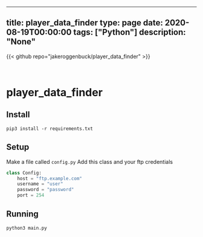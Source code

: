 
---
title: player_data_finder
type: page
date: 2020-08-19T00:00:00
tags: ["Python"]
description: "None"
---

{{< github repo="jakeroggenbuck/player_data_finder" >}}

<br>

# player_data_finder

## Install
`pip3 install -r requirements.txt`

## Setup
Make a file called `config.py`
Add this class and your ftp credentials
```py
class Config:
	host = "ftp.example.com"
	username = "user"
	password = "password"
	port = 254
```

## Running
`python3 main.py`
